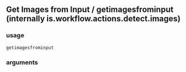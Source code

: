
## Get Images from Input / getimagesfrominput (internally is.workflow.actions.detect.images)


### usage
`getimagesfrominput `

### arguments

